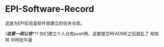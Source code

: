 ﻿# EPI-Software-Record
这是为EPI实验室软件部建立的任务仓库。

/*******这是一则公告*********/
你们建立个人仓库push啊，这都提交README之后就乱了
啦啦啦
刘柯廷牛逼
